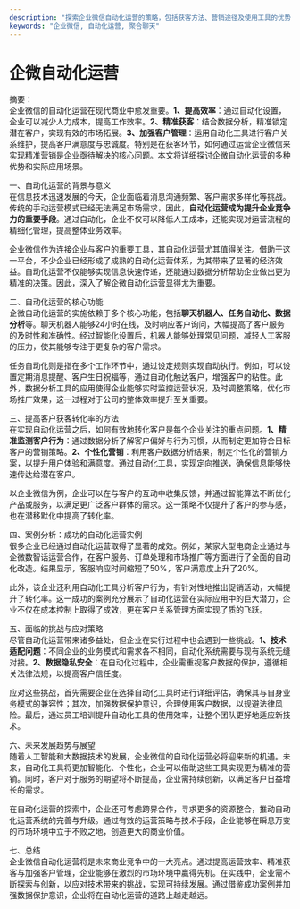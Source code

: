 ```yaml
---
description: "探索企业微信自动化运营的策略，包括获客方法、营销途径及使用工具的优势."
keywords: "企业微信, 自动化运营, 聚合聊天"
---
```

# 企微自动化运营

摘要：  
企业微信的自动化运营在现代商业中愈发重要。**1、提高效率**：通过自动化设置，企业可以减少人力成本，提高工作效率。**2、精准获客**：结合数据分析，精准锁定潜在客户，实现有效的市场拓展。**3、加强客户管理**：运用自动化工具进行客户关系维护，提高客户满意度与忠诚度。特别是在获客环节，如何通过运营企业微信来实现精准营销是企业亟待解决的核心问题。本文将详细探讨企微自动化运营的多种优势和实际应用场景。

一、自动化运营的背景与意义  
在信息技术迅速发展的今天，企业面临着消息沟通频繁、客户需求多样化等挑战。传统的手动运营模式已经无法满足市场需求，因此，**自动化运营成为提升企业竞争力的重要手段**。通过自动化，企业不仅可以降低人工成本，还能实现对运营流程的精细化管理，提高整体业务效率。

企业微信作为连接企业与客户的重要工具，其自动化运营尤其值得关注。借助于这一平台，不少企业已经形成了成熟的自动化运营体系，为其带来了显著的经济效益。自动化运营不仅能够实现信息快速传递，还能通过数据分析帮助企业做出更为精准的决策。因此，深入了解企微自动化运营显得尤为重要。

二、自动化运营的核心功能  
企微自动化运营的实施依赖于多个核心功能，包括**聊天机器人、任务自动化、数据分析**等。聊天机器人能够24小时在线，及时响应客户询问，大幅提高了客户服务的及时性和准确性。经过智能化设置后，机器人能够处理常见问题，减轻人工客服的压力，使其能够专注于更复杂的客户需求。

任务自动化则是指在多个工作环节中，通过设定规则实现自动执行。例如，可以设置定期消息提醒、客户生日祝福等，通过自动化触达客户，增强客户的粘性。此外，数据分析工具的应用使得企业能够实时监控运营状况，及时调整策略，优化市场推广效果，这一过程对于公司的整体效率提升至关重要。

三、提高客户获客转化率的方法  
在实现自动化运营之后，如何有效地转化客户是每个企业关注的重点问题。**1、精准监测客户行为**：通过数据分析了解客户偏好与行为习惯，从而制定更加符合目标客户的营销策略。**2、个性化营销**：利用客户数据分析结果，制定个性化的营销方案，以提升用户体验和满意度。通过自动化工具，实现定向推送，确保信息能够快速传达给潜在客户。

以企业微信为例，企业可以在与客户的互动中收集反馈，并通过智能算法不断优化产品或服务，以满足更广泛客户群体的需求。这一策略不仅提升了客户的参与感，也在潜移默化中提高了转化率。

四、案例分析：成功的自动化运营实例  
很多企业已经通过自动化运营取得了显著的成效。例如，某家大型电商企业通过与企微数智话运营合作，在客户服务、订单处理和市场推广等方面进行了全面的自动化改造。结果显示，客服响应时间缩短了50%，客户满意度上升了20%。

此外，该企业还利用自动化工具分析客户行为，有针对性地推出促销活动，大幅提升了转化率。这一成功的案例充分展示了自动化运营在实际应用中的巨大潜力，企业不仅在成本控制上取得了成效，更在客户关系管理方面实现了质的飞跃。

五、面临的挑战与应对策略  
尽管自动化运营带来诸多益处，但企业在实行过程中也会遇到一些挑战。**1、技术适配问题**：不同企业的业务模式和需求各不相同，自动化系统需要与现有系统无缝对接。**2、数据隐私安全**：在自动化过程中，企业需重视客户数据的保护，遵循相关法律法规，以提高客户信任度。

应对这些挑战，首先需要企业在选择自动化工具时进行详细评估，确保其与自身业务模式的兼容性；其次，加强数据保护意识，合理使用客户数据，以规避法律风险。最后，通过员工培训提升自动化工具的使用效率，让整个团队更好地适应新技术。

六、未来发展趋势与展望  
随着人工智能和大数据技术的发展，企业微信的自动化运营必将迎来新的机遇。未来，自动化工具将更加智能化、个性化，企业可以借助这些工具实现更为精准的营销。同时，客户对于服务的期望将不断提高，企业需持续创新，以满足客户日益增长的需求。

在自动化运营的探索中，企业还可考虑跨界合作，寻求更多的资源整合，推动自动化运营系统的完善与升级。通过有效的运营策略与技术手段，企业能够在瞬息万变的市场环境中立于不败之地，创造更大的商业价值。

七、总结  
企业微信自动化运营将是未来商业竞争中的一大亮点。通过提高运营效率、精准获客与加强客户管理，企业能够在激烈的市场环境中赢得先机。在实践中，企业需不断探索与创新，以应对技术带来的挑战，实现可持续发展。通过借鉴成功案例并加强数据保护意识，企业将在自动化运营的道路上越走越远。
